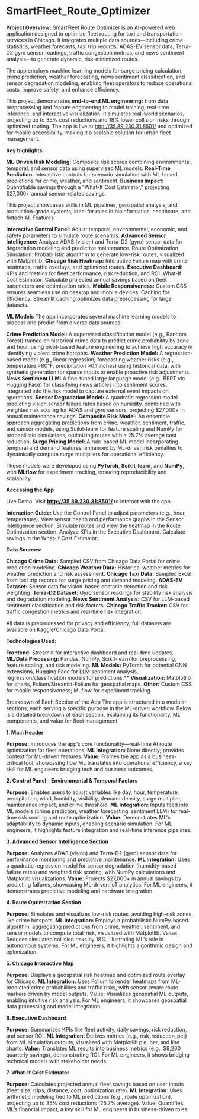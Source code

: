 # SmartFleet_Route_Optimizer

**Project Overview:**
SmartFleet Route Optimizer is an AI-powered web application designed to optimize fleet routing for taxi and transportation services in Chicago. It integrates multiple data sources—including crime statistics, weather forecasts, taxi trip records, ADAS-EV sensor data, Terra-D2 gyro sensor readings, traffic congestion metrics, and news sentiment analysis—to generate dynamic, risk-minimized routes. 

The app employs machine learning models for surge pricing calculation, crime prediction, weather forecasting, news sentiment classification, and sensor degradation modeling, enabling fleet operators to reduce operational costs, improve safety, and enhance efficiency.

This project demonstrates **end-to-end ML engineering:** from data preprocessing and feature engineering to model training, real-time inference, and interactive visualization. It simulates real-world scenarios, projecting up to 35% cost reductions and 18% lower collision risks through optimized routing. The app is live at http://35.89.230.31:8501/ and optimized for mobile accessibility, making it a scalable solution for urban fleet management.

**Key highlights:**

**ML-Driven Risk Modeling:** Composite risk scores combining environmental, temporal, and sensor data using supervised ML models.
**Real-Time Prediction:** Interactive controls for scenario simulation with ML-based predictions for crime, weather, and sentiment.
**Business Impact:** Quantifiable savings through a "What-If Cost Estimator," projecting $27,000+ annual sensor-related savings.

This project showcases skills in ML pipelines, geospatial analysis, and production-grade systems, ideal for roles in bioinformatics, healthcare, and fintech AI.
Features

**Interactive Control Panel:** Adjust temporal, environmental, economic, and safety parameters to simulate route scenarios.
**Advanced Sensor Intelligence:** Analyze ADAS (vision) and Terra-D2 (gyro) sensor data for degradation modeling and predictive maintenance.
Route Optimization Simulation: Probabilistic algorithm to generate low-risk routes, visualized with Matplotlib.
**Chicago Risk Heatmap:** Interactive Folium map with crime heatmaps, traffic overlays, and optimized routes.
**Executive Dashboard:** KPIs and metrics for fleet performance, risk reduction, and ROI.
What-If Cost Estimator: Calculate projected annual savings based on fleet parameters and optimization rates.
**Mobile Responsiveness:** Custom CSS ensures seamless use on desktop and mobile devices.
Caching for Efficiency: Streamlit caching optimizes data preprocessing for large datasets.

**ML Models**
The app incorporates several machine learning models to process and predict from diverse data sources:

**Crime Prediction Model:** A supervised classification model (e.g., Random Forest) trained on historical crime data to predict crime probability by zone and hour, using pivot-based feature engineering to achieve high accuracy in identifying violent crime hotspots.
**Weather Prediction Model:** A regression-based model (e.g., linear regression) forecasting weather risks (e.g., temperature >80°F, precipitation >0.1 inches) using historical data, with synthetic generation for sparse inputs to enable proactive risk adjustments.
**News Sentiment LLM:** A fine-tuned large language model (e.g., BERT via Hugging Face) for classifying news articles into sentiment scores, integrated into the risk model to capture external event impacts on operations.
**Sensor Degradation Model:** A quadratic regression model predicting vision sensor failure rates based on humidity, combined with weighted risk scoring for ADAS and gyro sensors, projecting $27,000+ in annual maintenance savings.
**Composite Risk Model:** An ensemble approach aggregating predictions from crime, weather, sentiment, traffic, and sensor models, using Scikit-learn for feature scaling and NumPy for probabilistic simulations, optimizing routes with a 25.7% average cost reduction.
**Surge Pricing Model:** A rule-based ML model incorporating temporal and demand features, enhanced by ML-driven risk penalties to dynamically compute surge multipliers for operational efficiency.


These models were developed using **PyTorch**, **Scikit-learn**, and **NumPy**, with **MLflow** for experiment tracking, ensuring reproducibility and scalability.

**Accessing the App**

Live Demo: Visit **http://35.89.230.31:8501/** to interact with the app.

**Interaction Guide:**
Use the Control Panel to adjust parameters (e.g., hour, temperature).
View sensor health and performance graphs in the Sensor Intelligence section.
Simulate routes and view the heatmap in the Route Optimization section.
Analyze KPIs in the Executive Dashboard.
Calculate savings in the What-If Cost Estimator.



**Data Sources:**

**Chicago Crime Data:** Sampled CSV from Chicago Data Portal for crime prediction modeling.
**Chicago Weather Data:** Historical weather metrics for weather prediction and risk assessment.
**Chicago Taxi Data:** Sampled Excel from taxi trip records for surge pricing and demand modeling.
**ADAS-EV Dataset:** Sensor data for vision-based obstacle detection and risk weighting.
**Terra-D2 Dataset:** Gyro sensor readings for stability risk analysis and degradation modeling.
**News Sentiment Analysis:** CSV for LLM-based sentiment classification and risk factors.
**Chicago Traffic Tracker:** CSV for traffic congestion metrics and real-time risk integration.

All data is preprocessed for privacy and efficiency; full datasets are available on Kaggle/Chicago Data Portal.

**Technologies Used:**

**Frontend:** Streamlit for interactive dashboard and real-time updates.
**ML/Data Processing:** Pandas, NumPy, Scikit-learn for preprocessing, feature scaling, and risk modeling.
**ML Models:** PyTorch for potential GNN extensions, Hugging Face for LLM sentiment analysis, regression/classification models for predictions.**
**Visualization:** Matplotlib for charts, Folium/Streamlit-Folium for geospatial maps.
**Other:** Custom CSS for mobile responsiveness; MLflow for experiment tracking.

Breakdown of Each Section of the App
The app is structured into modular sections, each serving a specific purpose in the ML-driven workflow. Below is a detailed breakdown of each section, explaining its functionality, ML components, and value for fleet management.

**1. Main Header**

**Purpose:** Introduces the app’s core functionality—real-time AI route optimization for fleet operations.
**ML Integration:** None directly; provides context for ML-driven features.
**Value:** Frames the app as a business-critical tool, showcasing how ML translates into operational efficiency, a key skill for ML engineers bridging tech and business outcomes.

**2. Control Panel - Environmental & Temporal Factors**

**Purpose:** Enables users to adjust variables like day, hour, temperature, precipitation, wind, humidity, visibility, demand density, surge multiplier, maintenance impact, and crime threshold.
**ML Integration:** Inputs feed into ML models (crime prediction, weather forecasting, sentiment LLM) for real-time risk scoring and route optimization.
**Value:** Demonstrates ML's adaptability to dynamic inputs, enabling scenario simulation. For ML engineers, it highlights feature integration and real-time inference pipelines.

**3. Advanced Sensor Intelligence Section**

**Purpose:** Analyzes ADAS (vision) and Terra-D2 (gyro) sensor data for performance monitoring and predictive maintenance.
**ML Integration:** Uses a quadratic regression model for sensor degradation (humidity-based failure rates) and weighted risk scoring, with NumPy calculations and Matplotlib visualizations.
**Value:** Projects $27,000+ in annual savings by predicting failures, showcasing ML-driven IoT analytics. For ML engineers, it demonstrates predictive modeling and hardware integration.

**4. Route Optimization Section**

**Purpose:** Simulates and visualizes low-risk routes, avoiding high-risk zones like crime hotspots.
**ML Integration:** Employs a probabilistic NumPy-based algorithm, aggregating predictions from crime, weather, sentiment, and sensor models to compute total_risk, visualized with Matplotlib.
Value: Reduces simulated collision risks by 18%, illustrating ML’s role in autonomous systems. For ML engineers, it highlights algorithmic design and optimization.

**5. Chicago Interactive Map**

**Purpose:** Displays a geospatial risk heatmap and optimized route overlay for Chicago.
**ML Integration:** Uses Folium to render heatmaps from ML-predicted crime probabilities and traffic risks, with sensor-aware route markers driven by model outputs.
Value: Visualizes geospatial ML outputs, enabling intuitive risk analysis. For ML engineers, it showcases geospatial data processing and model integration.

**6. Executive Dashboard**

**Purpose:** Summarizes KPIs like fleet activity, daily savings, risk reduction, and sensor ROI.
**ML Integration:** Derives metrics (e.g., risk_reduction_pct) from ML simulation outputs, visualized with Matplotlib pie, bar, and line charts.
**Value:** Translates ML results into business metrics (e.g., $8,200 quarterly savings), demonstrating ROI. For ML engineers, it shows bridging technical models with stakeholder needs.

**7. What-If Cost Estimator**

**Purpose:** Calculates projected annual fleet savings based on user inputs (fleet size, trips, distance, cost, optimization rate).
**ML Integration:** Uses arithmetic modeling tied to ML predictions (e.g., route optimization), projecting up to 35% cost reductions (25.7% average).
Value: Quantifies ML’s financial impact, a key skill for ML engineers in business-driven roles.

